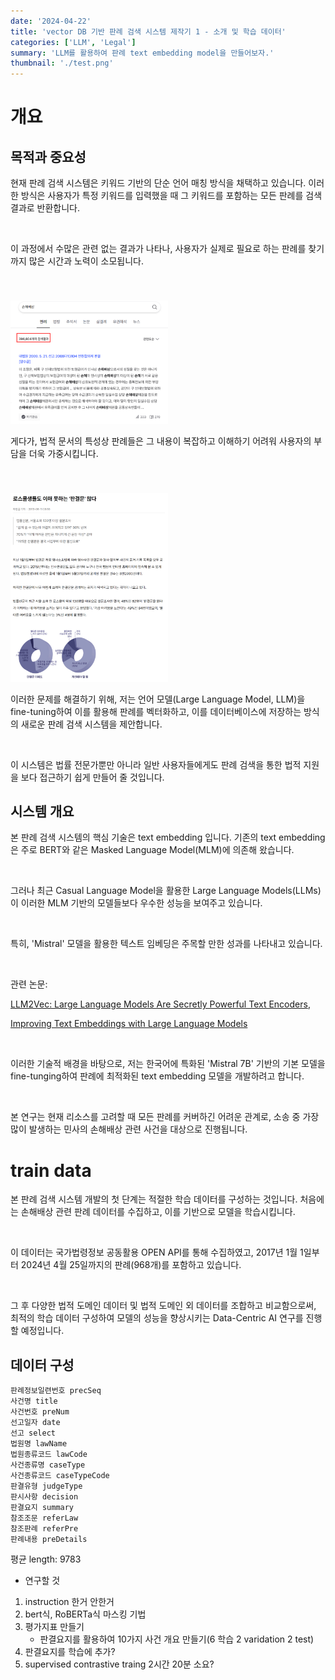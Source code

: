 ```yaml
---
date: '2024-04-22'
title: 'vector DB 기반 판례 검색 시스템 제작기 1 - 소개 및 학습 데이터'
categories: ['LLM', 'Legal']
summary: 'LLM를 활용하여 판례 text embedding model을 만들어보자.'
thumbnail: './test.png'
---
```


<div id="개요"></div>

# 개요

<div id="목적과 중요성"></div>

## 목적과 중요성

현재 판례 검색 시스템은 키워드 기반의 단순 언어 매칭 방식을 채택하고 있습니다. 이러한 방식은 사용자가 특정 키워드를 입력했을 때 그 키워드를 포함하는 모든 판례를 검색 결과로 반환합니다.

<br>

이 과정에서 수많은 관련 없는 결과가 나타나, 사용자가 실제로 필요로 하는 판례를 찾기까지 많은 시간과 노력이 소모됩니다.

<img style="width: 50%; margin-top: 40px;" id="output" src="./precedentSerach1/figure1.PNG">

<br>

게다가, 법적 문서의 특성상 판례들은 그 내용이 복잡하고 이해하기 어려워 사용자의 부담을 더욱 가중시킵니다.

<img style="width: 50%; margin-top: 40px;" id="output" src="./precedentSerach1/figure2.PNG">

<br>

이러한 문제를 해결하기 위해, 저는 언어 모델(Large Language Model, LLM)을 fine-tuning하여 이를 활용해 판례를 벡터화하고, 이를 데이터베이스에 저장하는 방식의 새로운 판례 검색 시스템을 제안합니다.

<br>

이 시스템은 법률 전문가뿐만 아니라 일반 사용자들에게도 판례 검색을 통한 법적 지원을 보다 접근하기 쉽게 만들어 줄 것입니다.

<div id="시스템 개요"></div>

## 시스템 개요

본 판례 검색 시스템의 핵심 기술은 text embedding 입니다. 기존의 text embedding은 주로 BERT와 같은 Masked Language Model(MLM)에 의존해 왔습니다.

<br>

그러나 최근 Casual Language Model을 활용한 Large Language Models(LLMs)이 이러한 MLM 기반의 모델들보다 우수한 성능을 보여주고 있습니다. 

<br>

특히, 'Mistral' 모델을 활용한 텍스트 임베딩은 주목할 만한 성과를 나타내고 있습니다.

<br>

관련 논문: 

[LLM2Vec: Large Language Models Are Secretly Powerful Text Encoders](https://arxiv.org/abs/2404.05961), 

[Improving Text Embeddings with Large Language Models](https://arxiv.org/abs/2401.00368)

<br>

이러한 기술적 배경을 바탕으로, 저는 한국어에 특화된 'Mistral 7B' 기반의 기본 모델을 fine-tunging하여 판례에 최적화된 text embedding 모델을 개발하려고 합니다. 

<br>

본 연구는 현재 리소스를 고려할 때 모든 판례를 커버하긴 어려운 관계로, 소송 중 가장 많이 발생하는 민사의 손해배상 관련 사건을 대상으로 진행됩니다.

<div id="train data"></div>

# train data

본 판례 검색 시스템 개발의 첫 단계는 적절한 학습 데이터를 구성하는 것입니다. 처음에는 손해배상 관련 판례 데이터를 수집하고, 이를 기반으로 모델을 학습시킵니다.

<br>

이 데이터는 국가법령정보 공동활용 OPEN API를 통해 수집하였고, 2017년 1월 1일부터 2024년 4월 25일까지의 판례(968개)를 포함하고 있습니다.

<br>

그 후 다양한 법적 도메인 데이터 및 법적 도메인 외 데이터를 조합하고 비교함으로써, 최적의 학습 데이터 구성하여 모델의 성능을 향상시키는 Data-Centric AI 연구를 진행할 예정입니다.

<div id="데이터 구성"></div>

## 데이터 구성

```
판례정보일련번호 precSeq
사건명 title
사건번호 preNum
선고일자 date
선고 select
법원명 lawName
법원종류코드 lawCode
사건종류명 caseType
사건종류코드 caseTypeCode
판결유형 judgeType
판시사항 decision
판결요지 summary
참조조문 referLaw
참조판례 referPre
판례내용 preDetails
```

평균 length: 9783

- 연구할 것

1. instruction 한거 안한거
2. bert식, RoBERTa식 마스킹 기법
3. 평가지표 만들기
   - 판결요지를 활용하여 10가지 사건 개요 만들기(6 학습 2 varidation 2 test)
4. 판결요지를 학습에 추가?
5. supervised contrastive traing
2시간 20분 소요?